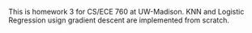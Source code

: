 This is homework 3 for CS/ECE 760 at UW-Madison. KNN and Logistic Regression usign gradient descent are implemented from scratch.